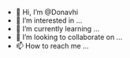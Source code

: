 - 👋 Hi, I’m @Donavhi
- 👀 I’m interested in ...
- 🌱 I’m currently learning ...
- 💞️ I’m looking to collaborate on ...
- 📫 How to reach me ...

<!---
Donavhi/Donavhi is a ✨ special ✨ repository because its `README.md` (this file) appears on your GitHub profile.
You can click the Preview link to take a look at your changes.
--->
